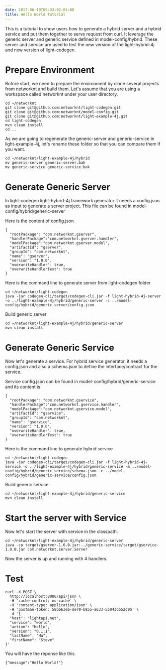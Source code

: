 ```yaml
---
date: 2017-06-10T09:33:02-04:00
title: Hello World Tutorial
---
```


This is a tutorial to show users how to generate a hybrid server and a hybrid service
and put them together to serve request from curl. It leverage the generic server and
generic service defined in model-config/hybrid. These server and service are used to
test the new version of the light-hybrid-4j and new version of light-codegen.

# Prepare Environment

Bofore start, we need to prepare the environment by clone several projects from networknt
and build them. Let's assume that you are using a workspace called networknt under your
user directory.

```
cd ~/networknt
git clone git@github.com:networknt/light-codegen.git
git clone git@github.com:networknt/model-config.git
git clone git@github.com:networknt/light-example-4j.git
cd light-codegen
mvn clean install
cd ..

```

As we are going to regenerate the generic-server and generic-service in light-example-4j,
let's rename these folder so that you can compare them if you want. 

```
cd ~/networknt/light-example-4j/hybrid
mv generic-server generic-server.bak
mv generic-service generic-service.bak
```


# Generate Generic Server

In light-codegen light-hybrid-4j framework generator it needs a config.json as input
to generate a server project. This file can be found in model-config/hybrid/generic-server
 
Here is the content of config.json

```
{
  "rootPackage": "com.networknt.gserver",
  "handlerPackage":"com.networknt.gserver.handler",
  "modelPackage":"com.networknt.gserver.model",
  "artifactId": "gserver",
  "groupId": "com.networknt",
  "name": "gserver",
  "version": "1.0.0",
  "overwriteHandler": true,
  "overwriteHandlerTest": true
}

```

Here is the command line to generate server from light-codegen folder.

```
cd ~/networknt/light-codegen
java -jar codegen-cli/target/codegen-cli.jar -f light-hybrid-4j-server -o ../light-example-4j/hybrid/generic-server -c ../model-config/hybrid/generic-server/config.json
```

Build generic server

```
cd ~/networknt/light-example-4j/hybrid/generic-server
mvn clean install
```

# Generate Generic Service

Now let's generate a service. For hybrid service generator, it needs a config.json and also a 
schema.json to define the interface/contract for the service. 

Service config.json can be found in model-config/hybrid/generic-service and its content is

```
{
  "rootPackage": "com.networknt.gservice",
  "handlerPackage":"com.networknt.gservice.handler",
  "modelPackage":"com.networknt.gservice.model",
  "artifactId": "gservice",
  "groupId": "com.networknt",
  "name": "gservice",
  "version": "1.0.0",
  "overwriteHandler": true,
  "overwriteHandlerTest": true
}

```

Here is the command line to generate hybrid service

```
cd ~/networknt/light-codegen
java -jar codegen-cli/target/codegen-cli.jar -f light-hybrid-4j-service -o ../light-example-4j/hybrid/generic-service -m ../model-config/hybrid/generic-service/schema.json -c ../model-config/hybrid/generic-service/config.json
```

Build generic service

```
cd ~/networknt/light-example-4j/hybrid/generic-service
mvn clean install
```

# Start the server with Service

Now let's start the server with service in the classpath.

```
cd ~/networknt/light-example-4j/hybrid/generic-server
java -cp target/gserver-1.0.0.jar:../generic-service/target/gservice-1.0.0.jar com.networknt.server.Server
```
Now the server is up and running with 4 handlers. 


# Test

```
curl -X POST \
  http://localhost:8080/api/json \
  -H 'cache-control: no-cache' \
  -H 'content-type: application/json' \
  -H 'postman-token: 58bb63eb-de70-b855-a633-5b043bb52c95' \
  -d '{
  "host": "lightapi.net",
  "service": "world",
  "action": "hello",
  "version": "0.1.1",
  "lastName": "Hu",
  "firstName": "Steve"
}'

```

You will have the reponse like this.

```
{"message":"Hello World!"}
```

